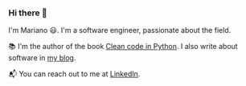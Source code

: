 ### Hi there 👋

I'm Mariano 😃. I'm a software engineer, passionate about the field.

📚 I'm the author of the book [Clean code in Python](https://github.com/rmariano/Clean-code-in-Python). I also write about software in [my blog](https://rmariano.eu).

📬 You can reach out to me at [LinkedIn](https://www.linkedin.com/in/marianoanaya/).

<!--
**rmariano/rmariano** is a ✨ _special_ ✨ repository because its `README.md` (this file) appears on your GitHub profile.

Here are some ideas to get you started:

- 🔭 I’m currently working on ...
- 🌱 I’m currently learning ...
- 👯 I’m looking to collaborate on ...
- 🤔 I’m looking for help with ...
- 💬 Ask me about ...
- 📫 How to reach me: ...
- 😄 Pronouns: ...
- ⚡ Fun fact: ...
-->
